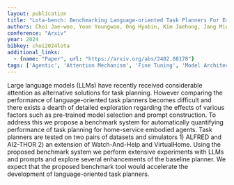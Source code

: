 ```yaml
---
layout: publication
title: "Lota-bench: Benchmarking Language-oriented Task Planners For Embodied Agents"
authors: Choi Jae-woo, Yoon Youngwoo, Ong Hyobin, Kim Jaehong, Jang Minsu
conference: "Arxiv"
year: 2024
bibkey: choi2024lota
additional_links:
  - {name: "Paper", url: "https://arxiv.org/abs/2402.08178"}
tags: ['Agentic', 'Attention Mechanism', 'Fine Tuning', 'Model Architecture', 'Prompting', 'Reinforcement Learning']
---
```

Large language models (LLMs) have recently received considerable attention as alternative solutions for task planning. However comparing the performance of language-oriented task planners becomes difficult and there exists a dearth of detailed exploration regarding the effects of various factors such as pre-trained model selection and prompt construction. To address this we propose a benchmark system for automatically quantifying performance of task planning for home-service embodied agents. Task planners are tested on two pairs of datasets and simulators 1) ALFRED and AI2-THOR 2) an extension of Watch-And-Help and VirtualHome. Using the proposed benchmark system we perform extensive experiments with LLMs and prompts and explore several enhancements of the baseline planner. We expect that the proposed benchmark tool would accelerate the development of language-oriented task planners.
